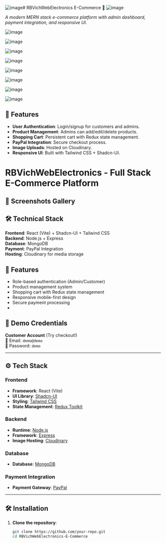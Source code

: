 ![image](https://github.com/user-attachments/assets/0b7d8506-1117-438a-9eaf-f7a0eac778d6)# RBVichWebElectronics E-Commerce 🛒
![image](https://github.com/user-attachments/assets/7c14e05e-b695-4ebe-a00b-62d03af88556)

*A modern MERN stack e-commerce platform with admin dashboard, payment integration, and responsive UI.*

![image](https://github.com/user-attachments/assets/0f7cab9f-4f37-4bc6-b990-d44a5f9f1544)

![image](https://github.com/user-attachments/assets/38a03cb5-b9cc-4a4b-ba83-9ca3b930ded2)

![image](https://github.com/user-attachments/assets/d0f65aa2-2a4e-45f8-88a2-91dd31a40e66)

![image](https://github.com/user-attachments/assets/e061cdce-05fc-4243-9259-3c2295873b24)

![image](https://github.com/user-attachments/assets/9b9e6ee0-a593-41da-b881-c597b33cf019)

![image](https://github.com/user-attachments/assets/ad1e1dc8-048c-4a0f-b772-880a23e65e7f)

![image](https://github.com/user-attachments/assets/258b8454-545e-4dec-b995-d3452e0f6966)

 ![image](https://github.com/user-attachments/assets/f9878702-88f8-4956-971e-030103100e4a)



## 🚀 Features
- **User Authentication**: Login/signup for customers and admins.
- **Product Management**: Admins can add/edit/delete products.
- **Shopping Cart**: Persistent cart with Redux state management.
- **PayPal Integration**: Secure checkout process.
- **Image Uploads**: Hosted on Cloudinary.
- **Responsive UI**: Built with Tailwind CSS + Shadcn-UI.


# RBVichWebElectronics - Full Stack E-Commerce Platform

## 📸 Screenshots Gallery


## 🛠️ Technical Stack
**Frontend**: React (Vite) + Shadcn-UI + Tailwind CSS  
**Backend**: Node.js + Express  
**Database**: MongoDB  
**Payment**: PayPal Integration  
**Hosting**: Cloudinary for media storage  

## 🌟 Features
- Role-based authentication (Admin/Customer)
- Product management system
- Shopping cart with Redux state management
- Responsive mobile-first design
- Secure payment processing
- 

## 🔐 Demo Credentials
**Customer Account** (Try checkout!)  
📧 Email: `demo@demo`  
🔑 Password: `demo`  

---

## ⚙️ Tech Stack
### Frontend
- **Framework**: React (Vite)
- **UI Library**: [Shadcn-UI](https://ui.shadcn.com/)
- **Styling**: [Tailwind CSS](https://tailwindcss.com/)
- **State Management**: [Redux Toolkit](https://redux-toolkit.js.org/)

### Backend
- **Runtime**: [Node.js](https://nodejs.org/)
- **Framework**: [Express](https://expressjs.com/)
- **Image Hosting**: [Cloudinary](https://cloudinary.com/)

### Database
- **Database**: [MongoDB](https://www.mongodb.com/)

### Payment Integration
- **Payment Gateway**: [PayPal](https://developer.paypal.com/)

---

## 🛠️ Installation
1. **Clone the repository**:
   ```bash
   git clone https://github.com/your-repo.git
   cd RBVichWebElectronics-E-Commerce
